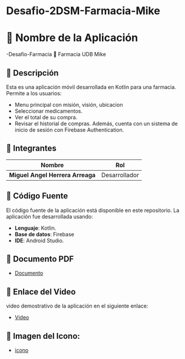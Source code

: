# Desafio-2DSM-Farmacia-Mike

# 🚀 Nombre de la Aplicación
-Desafio-Farmacia
🎨 Farmacia UDB  Mike

## 📱 Descripción
Esta es una aplicación móvil desarrollada en Kotlin para una farmacia. Permite a los usuarios:
- Menu principal con misión, visión, ubicacion
- Seleccionar medicamentos.
- Ver el total de su compra.
- Revisar el historial de compras.
Además, cuenta con un sistema de inicio de sesión con Firebase Authentication.

## 👥 Integrantes
| Nombre                                          |          Rol     |
| ----------------------------------------------- | -----------------|
| **Miguel Angel Herrera Arreaga**                |   Desarrollador  |

## 📂 Código Fuente
El código fuente de la aplicación está disponible en este repositorio. La aplicación fue desarrollada usando:
- **Lenguaje**:  Kotlin.
- **Base de datos**:  Firebase 
- **IDE**:  Android Studio.

## 📄 Documento PDF
- [Documento]( https://drive.google.com/file/d/1uyIJlQzTQ1AkIqRwFjF2dqvvuD-qaPbk/view?usp=sharing)

  
## 🎥 Enlace del Video
video demostrativo de la aplicación en el siguiente enlace:
- [Video ](https://drive.google.com/file/d/18ukojilC21MRqzUKAqaZV-xKFo-rzcRq/view?usp=sharing)

## 📱 Imagen del Icono: 
- [icono](https://drive.google.com/file/d/1MSUjP3bI-Q4r4-yk9GBkHs3VDEA4OJyo/view?usp=sharing)
